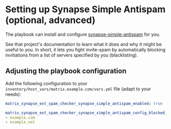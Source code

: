 # Setting up Synapse Simple Antispam (optional, advanced)

The playbook can install and configure [synapse-simple-antispam](https://github.com/t2bot/synapse-simple-antispam) for you.

See that project's documentation to learn what it does and why it might be useful to you.
In short, it lets you fight invite-spam by automatically blocking invitiations from a list of servers specified by you (blacklisting).

## Adjusting the playbook configuration

Add the following configuration to your `inventory/host_vars/matrix.example.com/vars.yml` file (adapt to your needs):

```yaml
matrix_synapse_ext_spam_checker_synapse_simple_antispam_enabled: true

matrix_synapse_ext_spam_checker_synapse_simple_antispam_config_blocked_homeservers:
- example.com
- example.net
```
